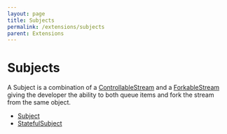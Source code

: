 ```yaml
---
layout: page
title: Subjects
permalink: /extensions/subjects
parent: Extensions
---
```


[ControllableStream]: /stream/api/classes/ControllableStream.html
[ForkableStream]: /stream/api/classes/ForkableStream.html

# Subjects

A Subject is a combination of a [ControllableStream][] and a [ForkableStream][] giving the developer the ability to both queue items and fork the stream from the same object.

- [Subject](/stream/api/classes/Subject.html)
- [StatefulSubject](/stream/api/classes/StatefulSubject.html)
